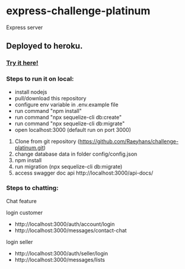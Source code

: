 # express-challenge-platinum
Express server

## Deployed to heroku. 

### <a href='https://mysterious-earth-40405.herokuapp.com/api-docs'>Try it here!</a>

### Steps to run it on local:
- install nodejs
- pull/download this repository
- configure env variable in .env.example file
- run command "npm install"
- run command "npx sequelize-cli db:create"
- run command "npx sequelize-cli db:migrate"
- open localhost:3000 (default run on port 3000)

1. Clone from git repository (https://github.com/Raeyhans/challenge-platinum.git)
2. change database data in folder config/config.json
3. npm install
4. run migration (npx sequelize-cli db:migrate)
5. access swagger doc api http://localhost:3000/api-docs/


### Steps to chatting:
Chat feature

login customer
- http://localhost:3000/auth/account/login
- http://localhost:3000/messages/contact-chat

login seller
- http://localhost:3000/auth/seller/login
- http://localhost:3000/messages/lists
